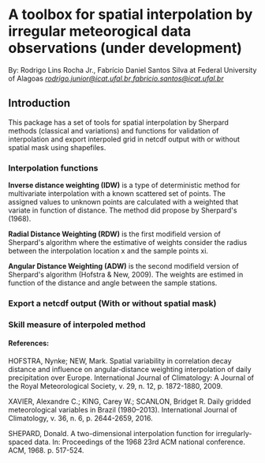 # A toolbox for spatial interpolation by irregular meteorogical data observations (under development)
By: Rodrigo Lins Rocha Jr., Fabrício Daniel Santos Silva at Federal University of Alagoas 
*rodrigo.junior@icat.ufal.br*,*fabricio.santos@icat.ufal.br*
## Introduction
This package has a set of tools for spatial interpolation by Sherpard methods (classical and variations) and functions for validation of interpolation and export interpoled grid in netcdf output with or without spatial mask using shapefiles.

### Interpolation functions
**Inverse distance weighting (IDW)** is a type of deterministic method for multivariate interpolation with a known scattered set of points. The assigned values to unknown points are calculated with a weighted that variate in function of distance. The method did propose by Sherpard's (1968).

**Radial Distance Weighting (RDW)** is the first modifield version of Sherpard's algorithm where the estimative of weights consider the radius between the interpolation location x and the sample points xi.  

**Angular Distance Weighting (ADW)** is the second modifield version of Sherpard's algorithm (Hofstra & New, 2009). The weights are estimed in function of the distance and angle between the sample stations. 

### Export a netcdf output (With or without spatial mask)

### Skill measure of interpoled method

#### References:

HOFSTRA, Nynke; NEW, Mark. Spatial variability in correlation decay distance and influence on angular‐distance weighting interpolation of daily precipitation over Europe. International Journal of Climatology: A Journal of the Royal Meteorological Society, v. 29, n. 12, p. 1872-1880, 2009.

XAVIER, Alexandre C.; KING, Carey W.; SCANLON, Bridget R. Daily gridded meteorological variables in Brazil (1980–2013). International Journal of Climatology, v. 36, n. 6, p. 2644-2659, 2016.

SHEPARD, Donald. A two-dimensional interpolation function for irregularly-spaced data. In: Proceedings of the 1968 23rd ACM national conference. ACM, 1968. p. 517-524.
